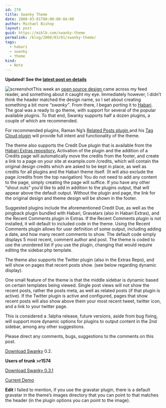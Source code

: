```yaml
---
id: 270
title: Swanky Theme
date: 2008-03-01T00:00:00-04:00
author: Michael Bishop
layout: post
guid: https://miklb.com/swanky-theme
permalink: /blog/2008/03/01/swanky-theme/
tags:
  - habari
  - swanky
  - theme
kind:
  - Note
---
```

<p><strong>Updated! See the <a href="http://miklb.com/habari-theme-swanky-05beta-released">latest post on details</strong></a></strong></p>

<p><img src="http://miklb.com/user/images/swanky_screenshot.jpg" alt="screenshot" class="left" />This week an <a href="http://www.freecsstemplates.org/preview/swanky">open source design </a> came across my feed reader, and something about it caught my eye.  Immediately however, I didn’t think the header matched the design name, so I set about creating something a bit more  <em>“swanky”</em>.  From there, I began porting it to <a href="http://habariproject.org">Habari</a>.  The goal was a ready to go theme, with support for several of the popular available plugins.  To that end, Swanky supports half a dozen plugins, a couple of which are recommended.</p>

<p>For recommended plugins, Raman Ng’s <a href="http://blog.tinyau.net/archives/2007/07/02/habari-rn-related-posts-plugin/"> Related Posts plugin </a> and his <a href="http://blog.tinyau.net/archives/2007/08/30/habari-rn-tag-cloud-plugin">Tag Cloud plugin</a> will provide full intent and functionality of the theme.</p>

<p>The theme also supports the Credit Due plugin that is available from the <a href="http://www.habariproject.org/dist/plugins/">Habari Extras repository.</a>  Activation of the plugin and the addition of a Credits page will automatically move the credits from the footer, and create a link to a page on your site at  example.com /credits, which will contain the original design credits which are asked to be kept in place, as well as credits for all plugins and the Habari theme itself. (It will also exclude the page /credits from the top navigation)  You do not need to add any content to the page, simply creating the page will suffice.  If you have any other “shout outs” you’d like to add in addition to the plugins output, that will appear above the default output.  Without the plugin and page, the link for the original design and theme design will be shown in the footer.</p>

<p>Suggested plugins include the aforementioned Credit Due, as well as the pingback plugin bundled with Habari, Gravatars (also in Habari Extras), and the Recent Comments plugin in Extras.  If the Recent Comments plugin is not installed, it will default to included code in the theme.  Using the Recent Comments plugin allows for user definition of some output, including adding a date, and how many recent comments to show. The default code simply displays 5 most recent, comment author and post.  The theme is coded to use the unordered list if you use the plugin, changing that would require editing the sidebar.php template.</p>

<p>The theme also supports the Twitter plugin (also in the Extras Repo), and will show on pages that recent posts show.  (see below regarding dynamic display).</p>

<p>One small feature of the theme is that the middle sidebar is dynamic based on certain templates being viewed.  Single post views will not show the recent posts, rather the posts meta, as well as related posts (if that plugin is active).  If the Twitter plugin is active and configured, pages that show recent posts will also show above them your most recent tweet, twitter icon, and a link to your twitter page.</p>

<p>This is considered a .1alpha release, future versions, aside from bug fixing, will support more dynamic options for plugins to output content in the 2nd sidebar, among any other suggestions.</p>

<p>Please direct any comments, bugs, suggestions to the comments on this post.</p>

<p><a href="http://miklb.com/user/downloads/swanky_0.2.zip">Download Swanky</a> 0.2.</p>

<p><strong>Users of trunk >r1574</strong></p>

<p><a href="http://miklb.com/user/downloads/swanky_0.3.1.zip">Download Swanky 0.3.1</a></p>

<p><a href="http://themes.miklb.com/">Current Demo</a></p>

<p><strong>Edit</strong> I failed to mention, if you use the gravatar plugin, there is a default gravatar in the theme’s images directory that you can point to that matches the header (in the plugin options you can point to the image).</p>